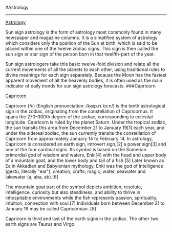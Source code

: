 #Astrology
***


[Astrology](https://lh3.googleusercontent.com/Q1NRI2tCOSC93al-kbV5-PFXwFudHa_6YK2KRGE2CnNS04jsorL-BWnbg2NDR5U8KCUH_2w8X2LxoXYDmf_TTago351FSlEtUFVe7d1acBx8ne1SyxJ5COuUuA) 

Sun sign astrology is the form of astrology most commonly found in many newspaper and magazine columns. It is a simplified system of astrology which considers only the position of the Sun at birth, which is said to be placed within one of the twelve zodiac signs. This sign is then called the sun sign or star sign of the person born in that twelfth-part of the year.

Sun sign astrologers take this basic twelve-fold division and relate all the current movements of all the planets to each other, using traditional rules to divine meanings for each sign separately. Because the Moon has the fastest apparent movement of all the heavenly bodies, it is often used as the main indicator of daily trends for sun sign astrology forecasts.
###Capricorn


[Capricorn](https://upload.wikimedia.org/wikipedia/commons/thumb/7/76/Capricorn.svg/24px-Capricorn.svg.png) 

Capricorn (♑) (English pronunciation: /kæp.rɪ.kɔːn/) is the tenth astrological sign in the zodiac, originating from the constellation of Capricornus. It spans the 270–300th degree of the zodiac, corresponding to celestial longitude. Capricorn is ruled by the planet Saturn. Under the tropical zodiac, the sun transits this area from December 21 to January 19[1] each year, and under the sidereal zodiac, the sun currently transits the constellation of Capricorn from approximately January 14 to February 14. In astrology, Capricorn is considered an earth sign, introvert sign,[2] a power sign[3] and one of the four cardinal signs. Its symbol is based on the Sumerian primordial god of wisdom and waters, Enki[4] with the head and upper body of a mountain goat, and the lower body and tail of a fish.[5] Later known as Ea in Akkadian and Babylonian mythology, Enki was the god of intelligence (gestú, literally "ear"), creation, crafts; magic; water, seawater and lakewater (a, aba, ab).[6]

The mountain goat part of the symbol depicts ambition, resolute, intelligence, curiosity but also steadiness, and ability to thrive in inhospitable environments while the fish represents passion, spirituality, intuition, connection with soul.[7] Individuals born between December 21 to January 19 may be called Capricornian. [8]

Capricorn is third and last of the earth signs in the zodiac. The other two earth signs are Taurus and Virgo.